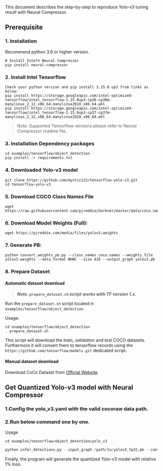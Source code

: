 This document describes the step-by-step to reproduce Yolo-v3 tuning result with Neural Compressor.

## Prerequisite


### 1. Installation
Recommend python 3.6 or higher version.

```shell
# Install Intel® Neural Compressor
pip install neural-compressor
```
### 2. Install Intel Tensorflow
```shell
Check your python version and pip install 1.15.0 up3 from links as below:   
pip install https://storage.googleapis.com/intel-optimized-tensorflow/intel_tensorflow-1.15.0up3-cp36-cp36m-manylinux_2_12_x86_64.manylinux2010_x86_64.whl   
pip install https://storage.googleapis.com/intel-optimized-tensorflow/intel_tensorflow-1.15.0up3-cp37-cp37m-manylinux_2_12_x86_64.manylinux2010_x86_64.whl
```
> Note: Supported Tensorflow versions please refer to Neural Compressor readme file.

### 3. Installation Dependency packages
```shell
cd examples/tensorflow/object_detection
pip install -r requirements.txt
```

### 4. Downloaded Yolo-v3 model
```shell
git clone https://github.com/mystic123/tensorflow-yolo-v3.git
cd tensorflow-yolo-v3
```

### 5. Download COCO Class Names File
```shell
wget https://raw.githubusercontent.com/pjreddie/darknet/master/data/coco.names
```

### 6. Download Model Weights (Full):
```shell
wget https://pjreddie.com/media/files/yolov3.weights
```

### 7. Generate PB:
```shell
python convert_weights_pb.py --class_names coco.names --weights_file yolov3.weights --data_format NHWC --size 416 --output_graph yolov3.pb
```

### 8. Prepare Dataset

#### Automatic dataset download

> **_Note: `prepare_dataset.sh` script works with TF version 1.x._**

Run the `prepare_dataset.sh` script located in `examples/tensorflow/object_detection`.

Usage:
```shell
cd examples/tensorflow/object_detection
. prepare_dataset.sh
```

This script will download the *train*, *validation* and *test* COCO datasets. Furthermore it will convert them to
tensorflow records using the `https://github.com/tensorflow/models.git` dedicated script.

#### Manual dataset download
Download CoCo Dataset from [Official Website](https://cocodataset.org/#download).

## Get Quantized Yolo-v3 model with Neural Compressor

### 1.Config the yolo_v3.yaml with the valid cocoraw data path.

### 2.Run below command one by one.
Usage
```shell
cd examples/tensorflow/object_detection/yolo_v3
```
```python
python infer_detections.py --input_graph /path/to/yolov3_fp32.pb --config ./yolo_v3.yaml --output_graph /path/to/save/yolov3_tuned3.pb
```

Finally, the program will generate the quantized Yolo-v3 model with relative 1% loss.
